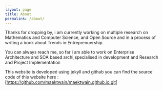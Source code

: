 ```yaml
---
layout: page
title: About
permalink: /about/
---
```


Thanks for dropping by, i am currently working on multiple research on Mathematics and Computer Science, and Open Source and in a 
process of writing a book about Trends in Entreprenuership.

You can always reach me, so far i am able to work on Enterprise Architecture and SOA based archi,specialised in development and Research 
and Project Implementation




This website is developed using jekyll and github you can find the source code of this website here : [https://github.com/maektwain/maektwain.github.io.git]



